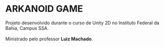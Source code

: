 # ARKANOID GAME

Projeto desenvolvido durante o curso de Unity 2D no Instituto Federal da Bahia, Campus SSA.<br/><br/>
Ministrado pelo professor **Luiz Machado**.
